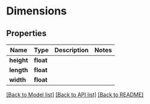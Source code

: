 # Dimensions

## Properties
Name | Type | Description | Notes
------------ | ------------- | ------------- | -------------
**height** | **float** |  | 
**length** | **float** |  | 
**width** | **float** |  | 

[[Back to Model list]](../README.md#documentation-for-models) [[Back to API list]](../README.md#documentation-for-api-endpoints) [[Back to README]](../README.md)



